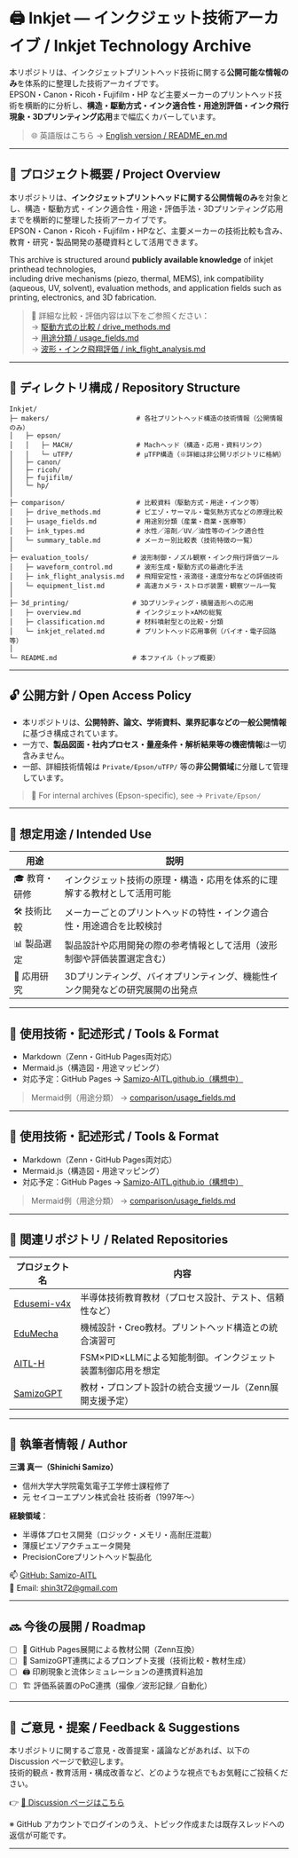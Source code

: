 # 🖨️ Inkjet — インクジェット技術アーカイブ / Inkjet Technology Archive

本リポジトリは、インクジェットプリントヘッド技術に関する**公開可能な情報のみ**を体系的に整理した技術アーカイブです。  
EPSON・Canon・Ricoh・Fujifilm・HP など主要メーカーのプリントヘッド技術を横断的に分析し、**構造・駆動方式・インク適合性・用途別評価・インク飛行現象・3Dプリンティング応用**まで幅広くカバーしています。

> 🌐 英語版はこちら → [English version / README_en.md](./README_en.md)

---

## 📌 プロジェクト概要 / Project Overview

本リポジトリは、**インクジェットプリントヘッドに関する公開情報のみ**を対象とし、構造・駆動方式・インク適合性・用途・評価手法・3Dプリンティング応用までを横断的に整理した技術アーカイブです。  
EPSON・Canon・Ricoh・Fujifilm・HPなど、主要メーカーの技術比較も含み、教育・研究・製品開発の基礎資料として活用できます。

This archive is structured around **publicly available knowledge** of inkjet printhead technologies,  
including drive mechanisms (piezo, thermal, MEMS), ink compatibility (aqueous, UV, solvent), evaluation methods, and application fields such as printing, electronics, and 3D fabrication.

> 🔎 詳細な比較・評価内容は以下をご参照ください：  
> → [駆動方式の比較 / drive_methods.md](./comparison/drive_methods.md)  
> → [用途分類 / usage_fields.md](./comparison/usage_fields.md)  
> → [波形・インク飛翔評価 / ink_flight_analysis.md](./evaluation_tools/ink_flight_analysis.md)

---

## 📁 ディレクトリ構成 / Repository Structure

```plaintext
Inkjet/
├─ makers/                      # 各社プリントヘッド構造の技術情報（公開情報のみ）
│   ├─ epson/
│   │   ├─ MACH/                # Machヘッド（構造・応用・資料リンク）
│   │   └─ uTFP/                # μTFP構造（※詳細は非公開リポジトリに格納）
│   ├─ canon/
│   ├─ ricoh/
│   ├─ fujifilm/
│   └─ hp/
│
├─ comparison/                  # 比較資料（駆動方式・用途・インク等）
│   ├─ drive_methods.md         # ピエゾ・サーマル・電気熱方式などの原理比較
│   ├─ usage_fields.md          # 用途別分類（産業・商業・医療等）
│   ├─ ink_types.md             # 水性／溶剤／UV／油性等のインク適合性
│   └─ summary_table.md         # メーカー別比較表（技術特徴の一覧）
│
├─ evaluation_tools/           # 波形制御・ノズル観察・インク飛行評価ツール
│   ├─ waveform_control.md      # 波形生成・駆動方式の最適化手法
│   ├─ ink_flight_analysis.md   # 飛翔安定性・液滴径・速度分布などの評価技術
│   └─ equipment_list.md        # 高速カメラ・ストロボ装置・観察ツール一覧
│
├─ 3d_printing/                # 3Dプリンティング・積層造形への応用
│   ├─ overview.md              # インクジェット×AMの総覧
│   ├─ classification.md        # 材料噴射型との比較・分類
│   └─ inkjet_related.md        # プリントヘッド応用事例（バイオ・電子回路等）
│
└─ README.md                   # 本ファイル（トップ概要）
```
---

## 🔓 公開方針 / Open Access Policy

- 本リポジトリは、**公開特許、論文、学術資料、業界記事などの一般公開情報**に基づき構成されています。
- 一方で、**製品図面・社内プロセス・量産条件・解析結果等の機密情報**は一切含みません。
- 一部、詳細技術情報は `Private/Epson/uTFP/` 等の**非公開領域**に分離して管理しています。

> 🔐 For internal archives (Epson-specific), see → `Private/Epson/`

---

## 🎯 想定用途 / Intended Use

| 用途 | 説明 |
|------|------|
| 🎓 教育・研修 | インクジェット技術の原理・構造・応用を体系的に理解する教材として活用可能 |
| 🛠 技術比較 | メーカーごとのプリントヘッドの特性・インク適合性・用途適合を比較検討 |
| 📊 製品選定 | 製品設計や応用開発の際の参考情報として活用（波形制御や評価装置選定含む） |
| 🧪 応用研究 | 3Dプリンティング、バイオプリンティング、機能性インク開発などの研究展開の出発点 |

---

## 🔧 使用技術・記述形式 / Tools & Format

- Markdown（Zenn・GitHub Pages両対応）
- Mermaid.js（構造図・用途マッピング）
- 対応予定：GitHub Pages → [Samizo-AITL.github.io（構想中）](https://github.com/Samizo-AITL)

> Mermaid例（用途分類） → [comparison/usage_fields.md](./comparison/usage_fields.md)

---

## 🔧 使用技術・記述形式 / Tools & Format

- Markdown（Zenn・GitHub Pages両対応）
- Mermaid.js（構造図・用途マッピング）
- 対応予定：GitHub Pages → [Samizo-AITL.github.io（構想中）](https://github.com/Samizo-AITL)

> Mermaid例（用途分類） → [comparison/usage_fields.md](./comparison/usage_fields.md)

---

## 📎 関連リポジトリ / Related Repositories

| プロジェクト名 | 内容 |
|----------------|------|
| [Edusemi-v4x](https://github.com/Samizo-AITL/Edusemi-v4x) | 半導体技術教育教材（プロセス設計、テスト、信頼性など） |
| [EduMecha](https://github.com/Samizo-AITL/EduMecha) | 機械設計・Creo教材。プリントヘッド構造との統合演習可 |
| [AITL-H](https://github.com/Samizo-AITL/AITL-H) | FSM×PID×LLMによる知能制御。インクジェット装置制御応用を想定 |
| [SamizoGPT](https://github.com/Samizo-AITL/SamizoGPT) | 教材・プロンプト設計の統合支援ツール（Zenn展開支援予定） |

---

## 👤 執筆者情報 / Author

**三溝 真一（Shinichi Samizo）**  
- 信州大学大学院電気電子工学修士課程修了
- 元 セイコーエプソン株式会社 技術者（1997年〜）  

**経験領域**：
- 半導体プロセス開発（ロジック・メモリ・高耐圧混載）
- 薄膜ピエゾアクチュエータ開発
- PrecisionCoreプリントヘッド製品化

📫 [GitHub: Samizo-AITL](https://github.com/Samizo-AITL)  
📩 Email: [shin3t72@gmail.com](mailto:shin3t72@gmail.com)

---

## 🔜 今後の展開 / Roadmap

- [ ] 📘 GitHub Pages展開による教材公開（Zenn互換）
- [ ] 🧠 SamizoGPT連携によるプロンプト支援（技術比較・教材生成）
- [ ] 🖨️ 印刷現象と流体シミュレーションの連携資料追加
- [ ] 🏗️ 評価系装置のPoC連携（撮像／波形記録／自動化）

---

## 💬 ご意見・提案 / Feedback & Suggestions

本リポジトリに関するご意見・改善提案・議論などがあれば、以下の Discussion ページで歓迎します。  
技術的観点・教育活用・構成改善など、どのような視点でもお気軽にご投稿ください。

👉 [💬 Discussion ページはこちら](https://github.com/Samizo-AITL/Inkjet/discussions)

※ GitHub アカウントでログインのうえ、トピック作成または既存スレッドへの返信が可能です。

---
